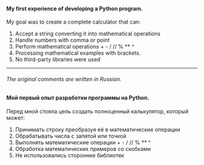 #### My first experience of developing a Python program.
My goal was to create a complete calculator that can:
1. Accept a string converting it into mathematical operations
2. Handle numbers with comma or point
3. Perform mathematical operations + - / // % ** ^
4. Processing mathematical examples with brackets.
5. No third-party libraries were used
___
###### The original comments are written in Russian.
#### Мой первый опыт разработки программы на Python.
Перед мной стояла цель создать полноценный калькулятор, который может:
1. Принимать строку преобразуя её в математические операции
2. Обрабатывать числа с запятой или точкой
3. Выполнять математические операции + - / // % ** ^
4. Обработка математических примеров со скобками
5. Не использовались сторонние библиотек
